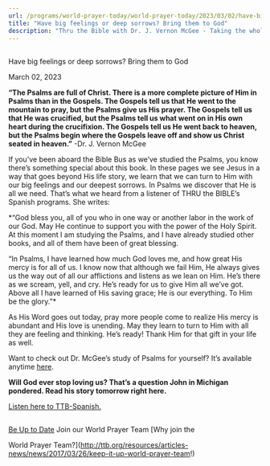 ```yaml
---
url: /programs/world-prayer-today/world-prayer-today/2023/03/02/have-big-feelings-or-deep-sorrows-bring-them-to-god
title: "Have big feelings or deep sorrows? Bring them to God"
description: "Thru the Bible with Dr. J. Vernon McGee - Taking the whole Word to the whole world"
---
```







## 
 Have big feelings or deep sorrows? Bring them to God


March 02, 2023




**“The Psalms are full of Christ. There is a more complete picture of Him in Psalms than in the Gospels. The Gospels tell us that He went to the mountain to pray, but the Psalms give us His prayer. The Gospels tell us that He was crucified, but the Psalms tell us what went on in His own heart during the crucifixion. The Gospels tell us He went back to heaven, but the Psalms begin where the Gospels leave off and show us Christ seated in heaven.”** -Dr. J. Vernon McGee

If you’ve been aboard the Bible Bus as we’ve studied the Psalms, you know there’s something special about this book. In these pages we see Jesus in a way that goes beyond His life story, we learn that we can turn to Him with our big feelings and our deepest sorrows. In Psalms we discover that He is all we need. That’s what we heard from a listener of THRU the BIBLE’s Spanish programs. She writes:

*“God bless you, all of you who in one way or another labor in the work of our God. May He continue to support you with the power of the Holy Spirit. At this moment I am studying the Psalms, and I have already studied other books, and all of them have been of great blessing.  
  
“In Psalms, I have learned how much God loves me, and how great His mercy is for all of us. I know now that although we fail Him, He always gives us the way out of all our afflictions and listens as we lean on Him. He’s there as we scream, yell, and cry. He’s ready for us to give Him all we’ve got. Above all I have learned of His saving grace; He is our everything. To Him be the glory.”*

As His Word goes out today, pray more people come to realize His mercy is abundant and His love is unending. May they learn to turn to Him with all they are feeling and thinking. He’s ready! Thank Him for that gift in your life as well.

Want to check out Dr. McGee’s study of Psalms for yourself? It’s available anytime [here](/resources/study-guides/psalms-study-guide).

**Will God ever stop loving us? That’s a question John in Michigan pondered. Read his story tomorrow right here.**

[Listen here to TTB-Spanish.](https://ttb.twr.org/home/day,0415/language,SPA-LAT)







## 




[Be Up to Date](http://feeds.feedburner.com/WorldPrayerToday "World Prayer Today RSS Feed")
Join our World Prayer Team
[Why join the  

World Prayer Team?](http://ttb.org/resources/articles-news/news/2017/03/26/keep-it-up-world-prayer-team!)




